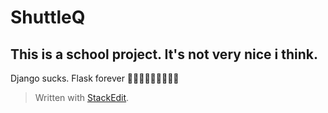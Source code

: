 ﻿# ShuttleQ
## This is a school project. It's not very nice i think.
Django sucks. Flask forever 🦅🦅🦅🇺🇸🇺🇸🇺🇸
> Written with [StackEdit](https://stackedit.io/).
> 
